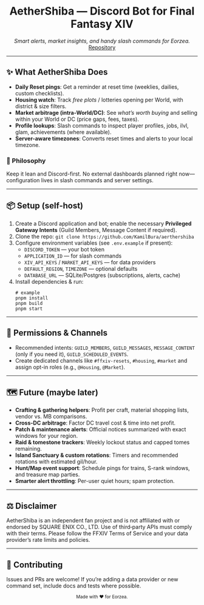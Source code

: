 <h1 align="center">AetherShiba — Discord Bot for Final Fantasy XIV</h1>

<p align="center">
  <em>Smart alerts, market insights, and handy slash commands for Eorzea.</em><br/>
  <a href="https://github.com/KamilBura/aerthershiba">Repository</a>
</p>

<hr/>

<h2>✨ What AetherShiba Does</h2>
<ul>
  <li><strong>Daily Reset pings</strong>: Get a reminder at reset time (weeklies, dailies, custom checklists).</li>
  <li><strong>Housing watch</strong>: Track <em>free plots</em> / lotteries opening per World, with district &amp; size filters.</li>
  <li><strong>Market arbitrage (intra-World/DC)</strong>: See <em>what’s worth buying</em> and selling within your World or DC (price gaps, fees, taxes).</li>
  <li><strong>Profile lookups</strong>: Slash commands to inspect player profiles, jobs, ilvl, glam, achievements (where available).</li>
  <li><strong>Server-aware timezones</strong>: Converts reset times and alerts to your local timezone.</li>
</ul>

<h3>🧭 Philosophy</h3>
<p>
  Keep it lean and Discord-first. No external dashboards planned right now—configuration lives in slash commands and server settings.
</p>

<hr/>

<h2>📦 Setup (self-host)</h2>
<ol>
  <li>Create a Discord application and bot; enable the necessary <strong>Privileged Gateway Intents</strong> (Guild Members, Message Content if required).</li>
  <li>Clone the repo: <code>git clone https://github.com/KamilBura/aerthershiba</code></li>
  <li>Configure environment variables (see <code>.env.example</code> if present):
    <ul>
      <li><code>DISCORD_TOKEN</code> — your bot token</li>
      <li><code>APPLICATION_ID</code> — for slash commands</li>
      <li><code>XIV_API_KEYS</code> / <code>MARKET_API_KEYS</code> — for data providers</li>
      <li><code>DEFAULT_REGION</code>, <code>TIMEZONE</code> — optional defaults</li>
      <li><code>DATABASE_URL</code> — SQLite/Postgres (subscriptions, alerts, cache)</li>
    </ul>
  </li>
  <li>Install dependencies &amp; run:
    <pre><code># example
pnpm install
pnpm build
pnpm start
</code></pre>
  </li>
</ol>

<hr/>

<h2>🔐 Permissions &amp; Channels</h2>
<ul>
  <li>Recommended intents: <code>GUILD_MEMBERS</code>, <code>GUILD_MESSAGES</code>, <code>MESSAGE_CONTENT</code> (only if you need it), <code>GUILD_SCHEDULED_EVENTS</code>.</li>
  <li>Create dedicated channels like <code>#ffxiv-resets</code>, <code>#housing</code>, <code>#market</code> and assign opt-in roles (e.g., <code>@Housing</code>, <code>@Market</code>).</li>
</ul>

<hr/>

<h2>🗺️ Future (maybe later)</h2>
<ul>
  <li><strong>Crafting &amp; gathering helpers</strong>: Profit per craft, material shopping lists, vendor vs. MB comparisons.</li>
  <li><strong>Cross-DC arbitrage</strong>: Factor DC travel cost &amp; time into net profit.</li>
  <li><strong>Patch &amp; maintenance alerts</strong>: Official notices summarized with exact windows for your region.</li>
  <li><strong>Raid &amp; tomestone trackers</strong>: Weekly lockout status and capped tomes remaining.</li>
  <li><strong>Island Sanctuary &amp; custom rotations</strong>: Timers and recommended rotations with estimated gil/hour.</li>
  <li><strong>Hunt/Map event support</strong>: Schedule pings for trains, S-rank windows, and treasure map parties.</li>
  <li><strong>Smarter alert throttling</strong>: Per-user quiet hours; spam protection.</li>
</ul>

<hr/>

<h2>⚖️ Disclaimer</h2>
<p>
  AetherShiba is an independent fan project and is not affiliated with or endorsed by SQUARE ENIX CO., LTD.
  Use of third‑party APIs must comply with their terms. Please follow the FFXIV Terms of Service and your data
  provider’s rate limits and policies.
</p>

<hr/>

<h2>🤝 Contributing</h2>
<p>
  Issues and PRs are welcome! If you’re adding a data provider or new command set, include docs and tests where possible.
</p>

<p align="center">
  <sub>Made with ❤️ for Eorzea.</sub>
</p>
